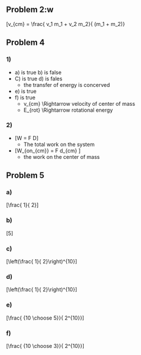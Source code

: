 ## Problem 2:w
\[v_{cm} = \frac{ v_1 m_1 + v_2 m_2}{ (m_1 + m_2)}


## Problem 4

### 1)
* a) is true b) is false
* C) is true d) is fales
  * the transfer of energy is concerved
* e) is true
* f) is true 
  * v_{cm} \Rightarrow velocity of center of mass
  * E_{rot} \Rightarrow rotational energy

### 2)
* \[W = F D\]
  * The total work on the system 
* \[W_{on_{cm}} = F d_{cm} \]
  * the work on the center of mass


## Problem 5

### a)
\[\frac{ 1}{ 2}\]

### b)
\[5\]

### c)
\[\left(\frac{ 1}{ 2}\right)^{10}\]

### d)
\[\left(\frac{ 1}{ 2}\right)^{10}\]

### e)
\[\frac{ {10 \choose 5}}{ 2^{10}}\]

### f) 
\[\frac{ {10 \choose 3}}{ 2^{10}}\]
